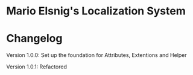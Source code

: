 # Mario Elsnig's Localization System

# Changelog
Version 1.0.0:
	Set up the foundation for Attributes, Extentions and Helper
	
Version 1.0.1:
	Refactored